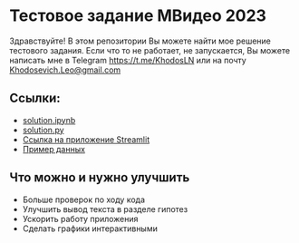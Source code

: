 # Тестовое задание МВидео 2023
Здравствуйте! В этом репозитории Вы можете найти мое решение тестового задания.
Если что то не работает, не запускается, Вы можете написать мне в Telegram https://t.me/KhodosLN или на почту Khodosevich.Leo@gmail.com
## Ссылки:
* [solution.ipynb](https://github.com/Lamantin12/MVideo_Test_2023/blob/master/solution.ipynb)
* [solution.py](https://github.com/Lamantin12/MVideo_Test_2023/blob/master/solution.py)
* [Ссылка на приложение Streamlit](https://lamantin12-mvideo-test-2023-solution-biq3b7.streamlit.app/)
* [Пример данных](https://github.com/Lamantin12/MVideo_Test_2023/blob/master/data.csv)

## Что можно и нужно улучшить
* Больше проверок по ходу кода
* Улучшить вывод текста в разделе гипотез
* Ускорить работу приложения
* Сделать графики интерактивными